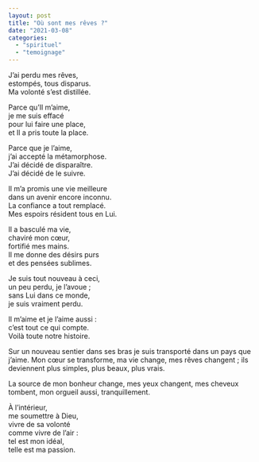 ```yaml
---
layout: post
title: "Où sont mes rêves ?"
date: "2021-03-08"
categories: 
  - "spirituel"
  - "temoignage"
---
```


J’ai perdu mes rêves,  
estompés, tous disparus.  
Ma volonté s’est distillée.

Parce qu’Il m’aime,  
je me suis effacé  
pour lui faire une place,  
et Il a pris toute la place.

Parce que je l’aime,  
j’ai accepté la métamorphose.  
J’ai décidé de disparaître.  
J’ai décidé de le suivre.

Il m’a promis une vie meilleure  
dans un avenir encore inconnu.  
La confiance a tout remplacé.  
Mes espoirs résident tous en Lui.

Il a basculé ma vie,  
chaviré mon cœur,  
fortifié mes mains.  
Il me donne des désirs purs  
et des pensées sublimes.

Je suis tout nouveau à ceci,  
un peu perdu, je l’avoue ;  
sans Lui dans ce monde,  
je suis vraiment perdu.

Il m’aime et je l’aime aussi :  
c’est tout ce qui compte.  
Voilà toute notre histoire.

Sur un nouveau sentier dans ses bras je suis transporté dans un pays que j’aime. Mon cœur se transforme, ma vie change, mes rêves changent ; ils deviennent plus simples, plus beaux, plus vrais.

La source de mon bonheur change, mes yeux changent, mes cheveux tombent, mon orgueil aussi, tranquillement.

À l’intérieur,  
me soumettre à Dieu,  
vivre de sa volonté  
comme vivre de l’air :  
tel est mon idéal,  
telle est ma passion.
